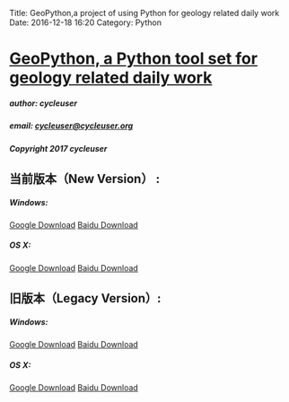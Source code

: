 Title: GeoPython,a project of using Python for geology related daily work
Date: 2016-12-18 16:20
Category: Python


# [GeoPython, a Python tool set for geology related daily work](https://github.com/chinageology/GeoPython)



##### author: cycleuser
##### email: cycleuser@cycleuser.org
##### Copyright 2017 cycleuser



## 当前版本（New Version） :

##### Windows:
[Google Download](https://drive.google.com/open?id=0B299gyAIgmpqMkJPSktYaDczVk0)
[Baidu Download](https://pan.baidu.com/s/1bps6coR)

##### OS X:
[Google Download](https://drive.google.com/open?id=0B299gyAIgmpqR05xVHJic0JaZ1E)
[Baidu Download](https://pan.baidu.com/s/1dFw5FSP)





## 旧版本（Legacy Version）:

##### Windows:
[Google Download](https://drive.google.com/open?id=0B299gyAIgmpqMW5ISTZGV1lBVW8)
[Baidu Download](https://pan.baidu.com/s/1pLwgExX)

##### OS X:
[Google Download](https://drive.google.com/open?id=0B299gyAIgmpqam13cmU2cnl0LWs)
[Baidu Download](https://pan.baidu.com/s/1qY2QmDm)

